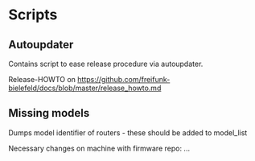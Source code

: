 # Scripts
## Autoupdater
Contains script to ease release procedure via autoupdater.

Release-HOWTO on https://github.com/freifunk-bielefeld/docs/blob/master/release_howto.md

## Missing models
Dumps model identifier of routers - these should be added to model_list

Necessary changes on machine with firmware repo:
...
